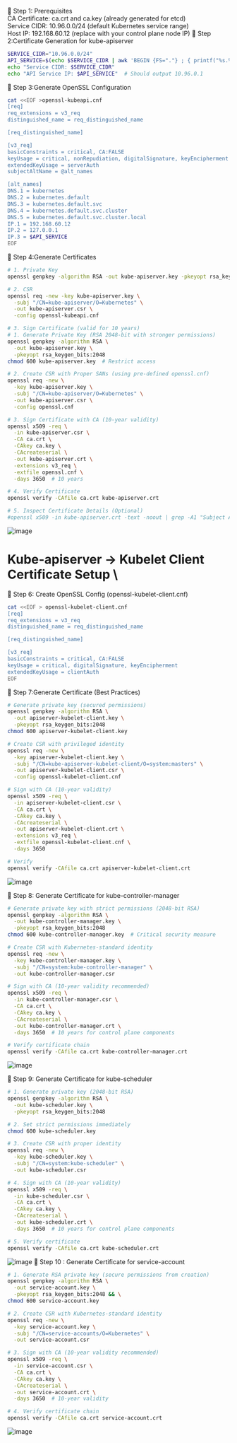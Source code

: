 🔧 Step 1:  Prerequisites \
CA Certificate: ca.crt and ca.key (already generated for etcd)\
Service CIDR: 10.96.0.0/24 (default Kubernetes service range)\
Host IP: 192.168.60.12 (replace with your control plane node IP)
🔧 Step 2:Certificate Generation for kube-apiserver
```bash
SERVICE_CIDR="10.96.0.0/24"
API_SERVICE=$(echo $SERVICE_CIDR | awk 'BEGIN {FS="."} ; { printf("%s.%s.%s.1", $1, $2, $3) }')
echo "Service CIDR: $SERVICE_CIDR"
echo "API Service IP: $API_SERVICE"  # Should output 10.96.0.1
```
🔧 Step 3:Generate OpenSSL Configuration
```bash
cat <<EOF >openssl-kubeapi.cnf
[req]
req_extensions = v3_req
distinguished_name = req_distinguished_name

[req_distinguished_name]

[v3_req]
basicConstraints = critical, CA:FALSE
keyUsage = critical, nonRepudiation, digitalSignature, keyEncipherment
extendedKeyUsage = serverAuth
subjectAltName = @alt_names

[alt_names]
DNS.1 = kubernetes
DNS.2 = kubernetes.default
DNS.3 = kubernetes.default.svc
DNS.4 = kubernetes.default.svc.cluster
DNS.5 = kubernetes.default.svc.cluster.local
IP.1 = 192.168.60.12
IP.2 = 127.0.0.1
IP.3 = $API_SERVICE
EOF
```
🔧 Step 4:Generate Certificates
```bash
# 1. Private Key
openssl genpkey -algorithm RSA -out kube-apiserver.key -pkeyopt rsa_keygen_bits:2048

# 2. CSR
openssl req -new -key kube-apiserver.key \
  -subj "/CN=kube-apiserver/O=Kubernetes" \
  -out kube-apiserver.csr \
  -config openssl-kubeapi.cnf

# 3. Sign Certificate (valid for 10 years)
# 1. Generate Private Key (RSA 2048-bit with stronger permissions)
openssl genpkey -algorithm RSA \
  -out kube-apiserver.key \
  -pkeyopt rsa_keygen_bits:2048
chmod 600 kube-apiserver.key  # Restrict access

# 2. Create CSR with Proper SANs (using pre-defined openssl.cnf)
openssl req -new \
  -key kube-apiserver.key \
  -subj "/CN=kube-apiserver/O=Kubernetes" \
  -out kube-apiserver.csr \
  -config openssl.cnf

# 3. Sign Certificate with CA (10-year validity)
openssl x509 -req \
  -in kube-apiserver.csr \
  -CA ca.crt \
  -CAkey ca.key \
  -CAcreateserial \
  -out kube-apiserver.crt \
  -extensions v3_req \
  -extfile openssl.cnf \
  -days 3650  # 10 years

# 4. Verify Certificate
openssl verify -CAfile ca.crt kube-apiserver.crt

# 5. Inspect Certificate Details (Optional)
#openssl x509 -in kube-apiserver.crt -text -noout | grep -A1 "Subject Alternative Name"
```
![image](https://github.com/user-attachments/assets/0ffc984a-6782-4c05-ba35-c4bf525e68bf)

# Kube-apiserver → Kubelet Client Certificate Setup \
🔧 Step 6: Create OpenSSL Config (openssl-kubelet-client.cnf)
```bash
cat <<EOF > openssl-kubelet-client.cnf
[req]
req_extensions = v3_req
distinguished_name = req_distinguished_name

[req_distinguished_name]

[v3_req]
basicConstraints = critical, CA:FALSE
keyUsage = critical, digitalSignature, keyEncipherment
extendedKeyUsage = clientAuth
EOF
```
🔧 Step 7:Generate Certificate (Best Practices)
```bash
# Generate private key (secured permissions)
openssl genpkey -algorithm RSA \
  -out apiserver-kubelet-client.key \
  -pkeyopt rsa_keygen_bits:2048
chmod 600 apiserver-kubelet-client.key

# Create CSR with privileged identity
openssl req -new \
  -key apiserver-kubelet-client.key \
  -subj "/CN=kube-apiserver-kubelet-client/O=system:masters" \
  -out apiserver-kubelet-client.csr \
  -config openssl-kubelet-client.cnf

# Sign with CA (10-year validity)
openssl x509 -req \
  -in apiserver-kubelet-client.csr \
  -CA ca.crt \
  -CAkey ca.key \
  -CAcreateserial \
  -out apiserver-kubelet-client.crt \
  -extensions v3_req \
  -extfile openssl-kubelet-client.cnf \
  -days 3650

# Verify
openssl verify -CAfile ca.crt apiserver-kubelet-client.crt
```
![image](https://github.com/user-attachments/assets/be149010-d526-41a6-a8d1-16f12ba2fe2d)

🔧 Step 8: Generate Certificate for kube-controller-manager
```bash
# Generate private key with strict permissions (2048-bit RSA)
openssl genpkey -algorithm RSA \
  -out kube-controller-manager.key \
  -pkeyopt rsa_keygen_bits:2048
chmod 600 kube-controller-manager.key  # Critical security measure

# Create CSR with Kubernetes-standard identity
openssl req -new \
  -key kube-controller-manager.key \
  -subj "/CN=system:kube-controller-manager" \
  -out kube-controller-manager.csr

# Sign with CA (10-year validity recommended)
openssl x509 -req \
  -in kube-controller-manager.csr \
  -CA ca.crt \
  -CAkey ca.key \
  -CAcreateserial \
  -out kube-controller-manager.crt \
  -days 3650  # 10 years for control plane components

# Verify certificate chain
openssl verify -CAfile ca.crt kube-controller-manager.crt
```
![image](https://github.com/user-attachments/assets/d904aa5c-bac3-4e4b-b5fe-d773ac7a3de1)

🔧 Step 9: Generate Certificate for kube-scheduler
```bash
# 1. Generate private key (2048-bit RSA)
openssl genpkey -algorithm RSA \
  -out kube-scheduler.key \
  -pkeyopt rsa_keygen_bits:2048

# 2. Set strict permissions immediately
chmod 600 kube-scheduler.key

# 3. Create CSR with proper identity
openssl req -new \
  -key kube-scheduler.key \
  -subj "/CN=system:kube-scheduler" \
  -out kube-scheduler.csr

# 4. Sign with CA (10-year validity)
openssl x509 -req \
  -in kube-scheduler.csr \
  -CA ca.crt \
  -CAkey ca.key \
  -CAcreateserial \
  -out kube-scheduler.crt \
  -days 3650  # 10 years for control plane components

# 5. Verify certificate
openssl verify -CAfile ca.crt kube-scheduler.crt
```
![image](https://github.com/user-attachments/assets/37a732af-d903-4866-8e65-70899061781a)
🔧 Step 10 : Generate Certificate for service-account

```bash
# 1. Generate RSA private key (secure permissions from creation)
openssl genpkey -algorithm RSA \
  -out service-account.key \
  -pkeyopt rsa_keygen_bits:2048 && \
chmod 600 service-account.key

# 2. Create CSR with Kubernetes-standard identity
openssl req -new \
  -key service-account.key \
  -subj "/CN=service-accounts/O=Kubernetes" \
  -out service-account.csr

# 3. Sign with CA (10-year validity recommended)
openssl x509 -req \
  -in service-account.csr \
  -CA ca.crt \
  -CAkey ca.key \
  -CAcreateserial \
  -out service-account.crt \
  -days 3650  # 10-year validity

# 4. Verify certificate chain
openssl verify -CAfile ca.crt service-account.crt
```
![image](https://github.com/user-attachments/assets/4946497c-ea55-4fdd-8ad1-d51d88a061cb)

